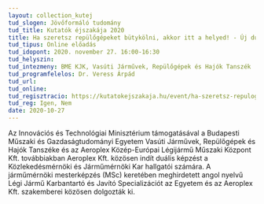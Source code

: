 ```yaml
---
layout: collection_kutej
tud_slogen: Jövőformáló tudomány
tud_title: Kutatók éjszakája 2020
title: Ha szeretsz repülőgépeket bütykölni, akkor itt a helyed! - Új duális repülőgép karbantartó és javító MSc képzés indul a BME-n
tud_tipus: Online előadás
tud_idopont: 2020. november 27. 16:00-16:30
tud_helyszin:
tud_intezmeny: BME KJK, Vasúti Járművek, Repülőgépek és Hajók Tanszék
tud_programfelelos: Dr. Veress Árpád
tud_url:
tud_online:
tud_regisztracio: https://kutatokejszakaja.hu/event/ha-szeretsz-repulogepeket-butykolni-akkor-itt-a-helyed
tud_reg: Igen, Nem
date: 2020-10-27
---
```


Az Innovációs és Technológiai Minisztérium támogatásával a Budapesti Műszaki és Gazdaságtudományi Egyetem Vasúti Járművek, Repülőgépek és Hajók Tanszéke és az Aeroplex Közép-Európai Légijármű Műszaki Központ Kft. továbbiakban Aeroplex Kft. közösen indít duális képzést a Közlekedésmérnöki és Járműmérnöki Kar hallgatói számára. A járműmérnöki mesterképzés (MSc) keretében meghirdetett angol nyelvű Légi Jármű Karbantartó és Javító Specializációt az Egyetem és az Aeroplex Kft. szakemberei közösen dolgozták ki.
